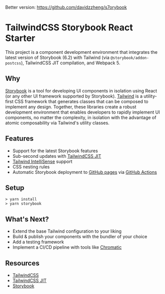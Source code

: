 Better version: https://github.com/davidzzheng/s7orybook

# TailwindCSS Storybook React Starter

This project is a component development environment that integrates the latest version of Storybook (6.2) with Tailwind (via `@storybook/addon-postcss`), TailwindCSS JIT compilation, and Webpack 5.

## Why

[Storybook](https://storybook.js.org/) is a tool for developing UI components in isolation using React (or any other UI framework supported by Storybook). [Tailwind](https://tailwindcss.com/) is a utility-first CSS framework that generates classes that can be composed to implement any design. Together, these libraries create a robust development environment that enables developers to rapidly implement UI components, no matter the complexity, in isolation with the advantage of atomic composability via Tailwind's utility classes.

## Features

- Support for the latest Storybook features
- Sub-second updates with [TailwindCSS JIT](https://github.com/tailwindlabs/tailwindcss-jit)
- [Tailwind IntelliSense](https://tailwindcss.com/docs/intellisense) support
- CSS nesting rules
- Automatic Storybook deployment to [GitHub pages](https://davidzzheng.github.io/tailwind-storybook/) via [GitHub Actions](.github/workflows/deploy_storybook.yml)

## Setup

```
> yarn install
> yarn storybook
```

## What's Next?

- Extend the base Tailwind configuration to your liking
- Build & publish your components with the bundler of your choice
- Add a testing framework
- Implement a CI/CD pipeline with tools like [Chromatic](https://www.chromatic.com/)

## Resources

- [TailwindCSS](https://tailwindcss.com)
- [TailwindCSS JIT](https://github.com/tailwindlabs/tailwindcss-jit)
- [Storybook](https://storybook.js.org)
